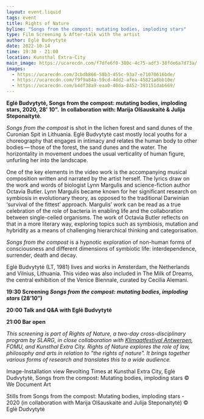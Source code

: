 ```yaml
---
layout: event.liquid
tags: event
title: Rights of Nature
byline: "Songs from the compost: mutating bodies, imploding stars"
type: Film Screening & After-talk with the artist
author: Eglė Budvytytė
date: 2022-10-14
time: 19:30 - 21:00
location: Kunsthal Extra-City
main_image: https://ucarecdn.com/f7dfe6f0-380c-4c75-adf3-38fde6a7d73a/
images:
  - https://ucarecdn.com/3cbdb866-58b3-455c-93a7-e71070616bde/
  - https://ucarecdn.com/f9f9a84a-59cd-4dd2-afea-45821a8bb10e/
  - https://ucarecdn.com/b4df38a9-eaa0-40da-8452-393151dab669/
---
```

**Eglė Budvytytė, Songs from the compost: mutating bodies, imploding stars, 2020, 28' 10".  In collaboration with: Marija Olšauskaitė & Julija Steponaitytė**. 

*Songs from the compost* is shot in the lichen forest and sand dunes of the Curonian Spit in Lithuania. Eglė Budvytytė cast mostly local youths for a choreography that engages in intimacy and relates the human body to other bodies — those of the forest, the sand dunes and the water. The horizontality in movement undoes the usual verticality of human figure, unfurling her into the landscape.

One of the key elements in the video work is the accompanying musical composition written and narrated by the artist herself. The lyrics draw on the work and words of biologist Lynn Margulis and science-fiction author Octavia Butler. Lynn Margulis became known for her significant research on symbiosis in evolutionary theory, as opposed to the traditional Darwinian ‘survival of the fittest’ approach. Margulis’ work can be read as a true celebration of the role of bacteria in enabling life and the collaboration between single-celled organisms. The work of Octavia Butler reflects on that in a more literary way, exploring topics such as symbiosis, mutation and hybridity as a means of challenging hierarchical thinking and categorisation.

*Songs from the compost* is a hypnotic exploration of non-human forms of consciousness and different dimensions of symbiotic life: interdependence, surrender, death and decay.

Eglė Budvytytė (LT, 1981) lives and works in Amsterdam, the Netherlands and Vilnius, Lithuania. This video was also included in The Milk of Dreams, the central exhibition of the Venice Biennale, curated by Cecilia Alemani.

**19:30 Screening *Songs from the compost: mutating bodies, imploding stars* (28’10”)**

**20:00 Talk and Q&A with Eglė Budvytytė**

**21:00 Bar open** 



*This screening is part of Rights of Nature, a two-day cross-disciplinary program by SLARG, in close collaboration with [Klimaatfestival Antwerpen](https://www.klimaatfestivalantwerpen.be/nl), FOMU, and Kunsthal Extra City. Rights of Nature explores the role of law, philosophy and arts in relation to "the rights of nature". It brings together various forms of research and translates this to a wide audience.*



Image-Installation view Revolting Times at Kunsthal Extra City, Eglė Dudvytytė, Songs from the compost: Mutating bodies, imploding stars © We Document Art

Stills from Songs from the compost: Mutating bodies, imploding stars - 2020 (in collaboration with Marija Olšauskaitė and Julija Steponaitytė) © Eglė Dudvytytė